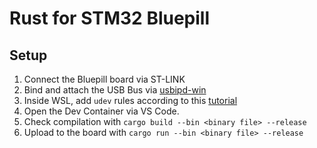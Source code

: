 # Rust for STM32 Bluepill

## Setup

1. Connect the Bluepill board via ST-LINK
2. Bind and attach the USB Bus via [usbipd-win](https://learn.microsoft.com/en-us/windows/wsl/connect-usb)
3. Inside WSL, add `udev` rules according to this [tutorial](https://probe.rs/docs/getting-started/probe-setup/#linux%3A-udev-rules)
4. Open the Dev Container via VS Code.
5. Check compilation with `cargo build --bin <binary file> --release`
6. Upload to the board with `cargo run --bin <binary file> --release`
